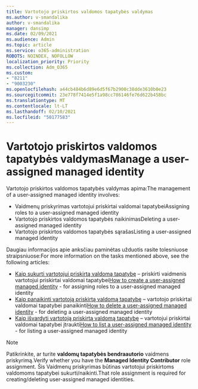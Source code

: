 ```yaml
---
title: Vartotojo priskirtos valdomos tapatybės valdymas
ms.author: v-smandalika
author: v-smandalika
manager: dansimp
ms.date: 02/09/2021
ms.audience: Admin
ms.topic: article
ms.service: o365-administration
ROBOTS: NOINDEX, NOFOLLOW
localization_priority: Priority
ms.collection: Adm_O365
ms.custom:
- "8211"
- "9003230"
ms.openlocfilehash: a44cb484b6d89e6d5f67b2900c38dde3610b0e23
ms.sourcegitcommit: 23e778f7414e5f1a98cc786146fe76d622b458bc
ms.translationtype: MT
ms.contentlocale: lt-LT
ms.lasthandoff: 02/10/2021
ms.locfileid: "50177583"
---
```

# <a name="manage-a-user-assigned-managed-identity"></a><span data-ttu-id="dae62-102">Vartotojo priskirtos valdomos tapatybės valdymas</span><span class="sxs-lookup"><span data-stu-id="dae62-102">Manage a user-assigned managed identity</span></span>

<span data-ttu-id="dae62-103">Vartotojo priskirtos valdomos tapatybės valdymas apima:</span><span class="sxs-lookup"><span data-stu-id="dae62-103">The management of a user-assigned managed identity involves:</span></span>

- <span data-ttu-id="dae62-104">Vaidmenų priskyrimas vartotojui priskirtai valdomai tapatybei</span><span class="sxs-lookup"><span data-stu-id="dae62-104">Assigning roles to a user-assigned managed identity</span></span>
- <span data-ttu-id="dae62-105">Vartotojo priskirtos valdomos tapatybės naikinimas</span><span class="sxs-lookup"><span data-stu-id="dae62-105">Deleting a user-assigned managed identity</span></span>
- <span data-ttu-id="dae62-106">Vartotojo priskirtos valdomos tapatybės sąrašas</span><span class="sxs-lookup"><span data-stu-id="dae62-106">Listing a user-assigned managed identity</span></span>

<span data-ttu-id="dae62-107">Daugiau informacijos apie anksčiau paminėtas užduotis rasite tolesniuose straipsniuose:</span><span class="sxs-lookup"><span data-stu-id="dae62-107">For more information on the tasks mentioned above, see the following articles:</span></span>

- <span data-ttu-id="dae62-108">[Kaip sukurti vartotojui priskirtą valdomą tapatybę](https://docs.microsoft.com/azure/active-directory/managed-identities-azure-resources/how-to-manage-ua-identity-portal) – priskirti vaidmenis vartotojui priskirtai valdomai tapatybei</span><span class="sxs-lookup"><span data-stu-id="dae62-108">[How to create a user-assigned managed identity](https://docs.microsoft.com/azure/active-directory/managed-identities-azure-resources/how-to-manage-ua-identity-portal) - for assigning roles to a user-assigned managed identity</span></span>
- <span data-ttu-id="dae62-109">[Kaip panaikinti vartotoją priskirtą valdomą tapatybę](https://docs.microsoft.com/azure/active-directory/managed-identities-azure-resources/how-to-manage-ua-identity-portal) – vartotojo priskirtai valdomai tapatybei panaikinti</span><span class="sxs-lookup"><span data-stu-id="dae62-109">[How to delete a user-assigned managed identity](https://docs.microsoft.com/azure/active-directory/managed-identities-azure-resources/how-to-manage-ua-identity-portal) - for deleting a user-assigned managed identity</span></span>
- <span data-ttu-id="dae62-110">[Kaip išvardyti vartotoją priskirtą valdomą tapatybę](https://docs.microsoft.com/azure/active-directory/managed-identities-azure-resources/how-to-manage-ua-identity-portal) – vartotojui priskirtai valdomai tapatybei įtraukti</span><span class="sxs-lookup"><span data-stu-id="dae62-110">[How to list a user-assigned managed identity](https://docs.microsoft.com/azure/active-directory/managed-identities-azure-resources/how-to-manage-ua-identity-portal) - for listing a user-assigned managed identity</span></span>

> [!NOTE]
> <span data-ttu-id="dae62-111">Patikrinkite, ar turite **valdomų tapatybės bendraautorio** vaidmens priskyrimą.</span><span class="sxs-lookup"><span data-stu-id="dae62-111">Verify whether you have the **Managed Identity Contributor** role assignment.</span></span> <span data-ttu-id="dae62-112">Šis Vaidmenų priskyrimas būtinas vartotojui priskirtoms valdomoms tapatybei sukurti/naikinti.</span><span class="sxs-lookup"><span data-stu-id="dae62-112">That role assignment is required for creating/deleting user-assigned managed identities.</span></span>
